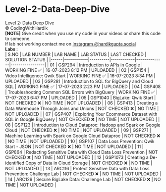 # Level-2-Data-Deep-Dive
Level 2: Data Deep Dive <br>
©️ CodingWithHardik<br>
**[NOTE]** Give credit when you use my code in your videos or share this code to someone.<br>
If lab not working contact me on [Instagram @hardikgupta.social](https://www.instagram.com/hardikgupta.social/)<br>
**Labs :**           
| S.NO | LAB NUMBER | LAB NAME | LAB STATUS | LAST CHECKED | SOLUTION STATUS |
|------|------------|----------|------------|--------------|-----------------|
|  01  | GSP294 | Introduction to APIs in Google | WORKING FINE ✅ | 16-07-2023 8:12 PM | UPLOADED |
|  02  | GSP154 | Video Intelligence: Qwik Start | WORKING FINE ✅ | 16-07-2023 8:34 PM | UPLOADED |
|  03  | GSP281 | Introduction to SQL for BigQuery and Cloud SQL | WORKING FINE ✅ | 17-07-2023 2:23 PM | UPLOADED |
|  04  | GSP408 | Troubleshooting Common SQL Errors with BigQuery | WORKING FINE ✅ | 17-07-2023 6:47 PM | UPLOADED |
|  05  | GSP1040 | BigLake: Qwik Start | NOT CHECKED ❌ | NO TIME | NOT UPLOADED |
|  06  | GSP413 | Creating a Data Warehouse Through Joins and Unions | NOT CHECKED ❌ | NO TIME | NOT UPLOADED |
|  07  | GSP407 | Exploring Your Ecommerce Dataset with SQL in Google BigQuery | NOT CHECKED ❌ | NO TIME | NOT UPLOADED |
|  08  | GSP123 | Introduction to Cloud Dataproc: Hadoop and Spark on Google Cloud | NOT CHECKED ❌ | NO TIME | NOT UPLOADED |
|  09  | GSP271 | Machine Learning with Spark on Google Cloud Dataproc | NOT CHECKED ❌ | NO TIME | NOT UPLOADED |
|  10  | GSP107 | Data Loss Prevention: Qwik Start - JSON | NOT CHECKED ❌ | NO TIME | NOT UPLOADED |
|  11  | GSP864 | Redacting Sensitive Data with Cloud Data Loss Prevention | NOT CHECKED ❌ | NO TIME | NOT UPLOADED |
|  12  | GSP1073 | Creating a De-identified Copy of Data in Cloud Storage | NOT CHECKED ❌ | NO TIME | NOT UPLOADED |
|  13  | ARC116 | Protect Sensitive Data with Data Loss Prevention: Challenge Lab | NOT CHECKED ❌ | NO TIME | NOT UPLOADED |
|  14  | ARC129 | Secure BigLake Data: Challenge Lab | NOT CHECKED ❌ | NO TIME | NOT UPLOADED |
